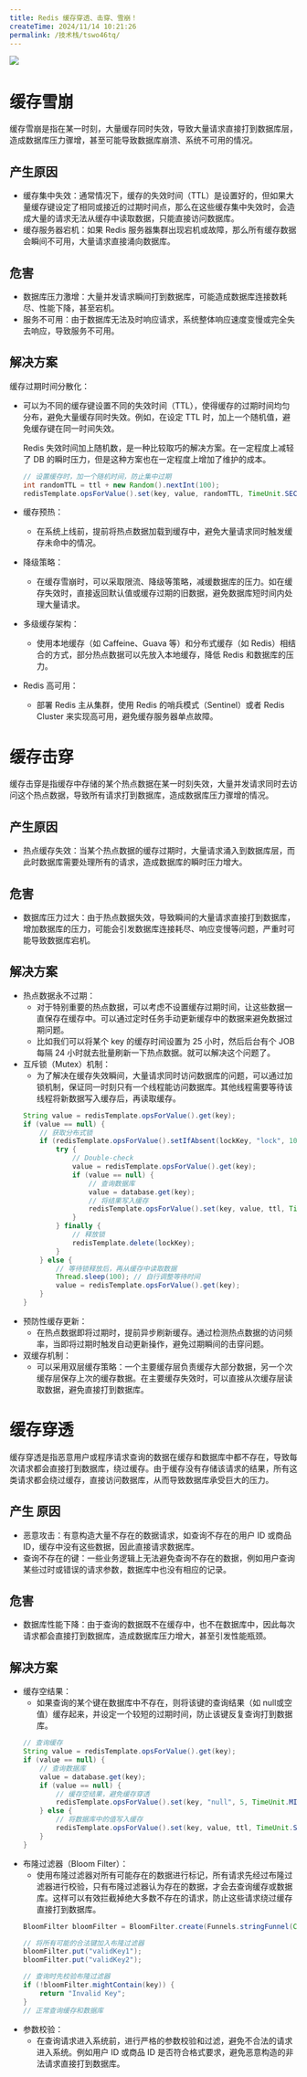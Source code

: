 ```yaml
---
title: Redis 缓存穿透、击穿、雪崩！
createTime: 2024/11/14 10:21:26
permalink: /技术栈/tswo46tq/
---
```

​![](https://image.oyyp.top/img/20241103133408.png)​

# 缓存雪崩

缓存雪崩是指在某一时刻，大量缓存同时失效，导致大量请求直接打到数据库层，造成数据库压力骤增，甚至可能导致数据库崩溃、系统不可用的情况。

## 产生原因

- 缓存集中失效：通常情况下，缓存的失效时间（TTL）是设置好的，但如果大量缓存键设定了相同或接近的过期时间点，那么在这些缓存集中失效时，会造成大量的请求无法从缓存中读取数据，只能直接访问数据库。
- 缓存服务器宕机：如果 Redis 服务器集群出现宕机或故障，那么所有缓存数据会瞬间不可用，大量请求直接涌向数据库。

## 危害

- 数据库压力激增：大量并发请求瞬间打到数据库，可能造成数据库连接数耗尽、性能下降，甚至宕机。
- 服务不可用：由于数据库无法及时响应请求，系统整体响应速度变慢或完全失去响应，导致服务不可用。

## 解决方案

缓存过期时间分散化：

- 可以为不同的缓存键设置不同的失效时间（TTL），使得缓存的过期时间均匀分布，避免大量缓存同时失效。例如，在设定 TTL 时，加上一个随机值，避免缓存键在同一时间失效。

  Redis 失效时间加上随机数，是一种比较取巧的解决方案。在一定程度上减轻了 DB 的瞬时压力，但是这种方案也在一定程度上增加了维护的成本。

  ```java
  // 设置缓存时，加一个随机时间，防止集中过期
  int randomTTL = ttl + new Random().nextInt(100);
  redisTemplate.opsForValue().set(key, value, randomTTL, TimeUnit.SECONDS);
  ```

- 缓存预热：

  - 在系统上线前，提前将热点数据加载到缓存中，避免大量请求同时触发缓存未命中的情况。

- 降级策略：
  - 在缓存雪崩时，可以采取限流、降级等策略，减缓数据库的压力。如在缓存失效时，直接返回默认值或缓存过期的旧数据，避免数据库短时间内处理大量请求。
- 多级缓存架构：
  - 使用本地缓存（如 Caffeine、Guava 等）和分布式缓存（如 Redis）相结合的方式，部分热点数据可以先放入本地缓存，降低 Redis 和数据库的压力。
- Redis 高可用：
  - 部署 Redis 主从集群，使用 Redis 的哨兵模式（Sentinel）或者 Redis Cluster 来实现高可用，避免缓存服务器单点故障。

# 缓存击穿

缓存击穿是指缓存中存储的某个热点数据在某一时刻失效，大量并发请求同时去访问这个热点数据，导致所有请求打到数据库，造成数据库压力骤增的情况。

## 产生原因

- 热点缓存失效：当某个热点数据的缓存过期时，大量请求涌入到数据库层，而此时数据库需要处理所有的请求，造成数据库的瞬时压力增大。

## 危害

- 数据库压力过大：由于热点数据失效，导致瞬间的大量请求直接打到数据库，增加数据库的压力，可能会引发数据库连接耗尽、响应变慢等问题，严重时可能导致数据库宕机。

## 解决方案

- 热点数据永不过期：
  - 对于特别重要的热点数据，可以考虑不设置缓存过期时间，让这些数据一直保存在缓存中。可以通过定时任务手动更新缓存中的数据来避免数据过期问题。
  - 比如我们可以将某个 key 的缓存时间设置为 25 小时，然后后台有个 JOB 每隔 24 小时就去批量刷新一下热点数据。就可以解决这个问题了。
- 互斥锁（Mutex）机制：
  - 为了解决在缓存失效瞬间，大量请求同时访问数据库的问题，可以通过加锁机制，保证同一时刻只有一个线程能访问数据库。其他线程需要等待该线程将新数据写入缓存后，再读取缓存。
  ```java
  String value = redisTemplate.opsForValue().get(key);
  if (value == null) {
      // 获取分布式锁
      if (redisTemplate.opsForValue().setIfAbsent(lockKey, "lock", 10, TimeUnit.SECONDS)) {
          try {
              // Double-check
              value = redisTemplate.opsForValue().get(key);
              if (value == null) {
                  // 查询数据库
                  value = database.get(key);
                  // 将结果写入缓存
                  redisTemplate.opsForValue().set(key, value, ttl, TimeUnit.SECONDS);
              }
          } finally {
              // 释放锁
              redisTemplate.delete(lockKey);
          }
      } else {
          // 等待锁释放后，再从缓存中读取数据
          Thread.sleep(100); // 自行调整等待时间
          value = redisTemplate.opsForValue().get(key);
      }
  }
  ```
- 预防性缓存更新：
  - 在热点数据即将过期时，提前异步刷新缓存。通过检测热点数据的访问频率，当即将过期时触发自动更新操作，避免过期瞬间的击穿问题。
- 双缓存机制：
  - 可以采用双层缓存策略：一个主要缓存层负责缓存大部分数据，另一个次缓存层保存上次的缓存数据。在主要缓存失效时，可以直接从次缓存层读取数据，避免直接打到数据库。

# 缓存穿透

缓存穿透是指恶意用户或程序请求查询的数据在缓存和数据库中都不存在，导致每次请求都会直接打到数据库，绕过缓存。由于缓存没有存储该请求的结果，所有这类请求都会绕过缓存，直接访问数据库，从而导致数据库承受巨大的压力。

## 产生 原因

- 恶意攻击：有意构造大量不存在的数据请求，如查询不存在的用户 ID 或商品 ID，缓存中没有这些数据，因此直接请求数据库。
- 查询不存在的键：一些业务逻辑上无法避免查询不存在的数据，例如用户查询某些过时或错误的请求参数，数据库中也没有相应的记录。

## 危害

- 数据库性能下降：由于查询的数据既不在缓存中，也不在数据库中，因此每次请求都会直接打到数据库，造成数据库压力增大，甚至引发性能瓶颈。

## 解决方案

- 缓存空结果：
  - 如果查询的某个键在数据库中不存在，则将该键的查询结果（如 null​ 或空值）缓存起来，并设定一个较短的过期时间，防止该键反复查询打到数据库。
  ```java
  // 查询缓存
  String value = redisTemplate.opsForValue().get(key);
  if (value == null) {
      // 查询数据库
      value = database.get(key);
      if (value == null) {
          // 缓存空结果，避免缓存穿透
          redisTemplate.opsForValue().set(key, "null", 5, TimeUnit.MINUTES);
      } else {
          // 将数据库中的值写入缓存
          redisTemplate.opsForValue().set(key, value, ttl, TimeUnit.SECONDS);
      }
  }
  ```
- 布隆过滤器（Bloom Filter）：
  - 使用布隆过滤器对所有可能存在的数据进行标记，所有请求先经过布隆过滤器进行校验，只有布隆过滤器认为存在的数据，才会去查询缓存或数据库。这样可以有效拦截掉绝大多数不存在的请求，防止这些请求绕过缓存直接打到数据库。
  ```java
  BloomFilter bloomFilter = BloomFilter.create(Funnels.stringFunnel(Charset.forName("UTF-8")), 100000);

  // 将所有可能的合法键加入布隆过滤器
  bloomFilter.put("validKey1");
  bloomFilter.put("validKey2");

  // 查询时先校验布隆过滤器
  if (!bloomFilter.mightContain(key)) {
      return "Invalid Key";
  }
  // 正常查询缓存和数据库
  ```
- 参数校验：
  - 在查询请求进入系统前，进行严格的参数校验和过滤，避免不合法的请求进入系统。例如用户 ID 或商品 ID 是否符合格式要求，避免恶意构造的非法请求直接打到数据库。
